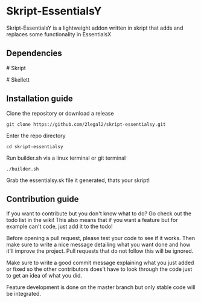 # Skript-EssentialsY
Skript-EssentialsY is a lightweight addon written in skript that adds and replaces some functionality in EssentialsX



## Dependencies

\# Skript

\# Skellett

## Installation guide

Clone the repository or download a release
```
git clone https://github.com/2legal2/skript-essentialsy.git
```

Enter the repo directory
```
cd skript-essentialsy
```

Run builder.sh via a linux terminal or git terminal
```
./builder.sh
```

Grab the essentialsy.sk file it generated, thats your skript!


## Contribution guide

If you want to contribute but you don't know what to do? Go check out the todo list in the wiki!
This also means that if you want a feature but for example can't code, just add it to the todo!

Before opening a pull request, please test your code to see if it works. Then make sure to write a nice message detailing what you want done and how it'll improve the project. Pull requests that do not follow this will be ignored.

Make sure to write a good commit message explaining what you just added or fixed so the other contributors does't have to look through the code just to get an idea of what you did.

Feature development is done on the master branch but only stable code will be integrated.
